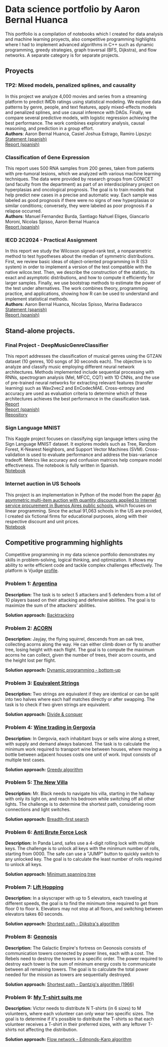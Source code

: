 # Data science portfolio by Aaron Bernal Huanca

This portfolio is a compilation of notebooks which I created for data analysis and machine learning proyects, also competitive programming highlights where I had to implement advanced algorithms in C++ such as dynamic programming, greedy strategies, graph traversal (BFS, Dijkstra), and flow networks. A separate category is for separate projects.

## Proyects

### TP2: Mixed models, penalized splines, and causality
In this project we analyze 4,000 movies and series from a streaming platform to predict IMDb ratings using statistical modeling. We explore data patterns by genre, people, and text features, apply mixed-effects models and penalized splines, and use causal inference with DAGs. Finally, we compare several predictive models, with logistic regression achieving the best performance. The work combines exploratory analysis, causal reasoning, and prediction in a group effort. <br>
**Authors**: Aaron Bernal Huanca, Casiel Joshua Estrago, Ramiro Lipszyc <br>
[Statement (spanish)]() <br>
[Report (spanish)]()

### Classification of Gene Expression
This report uses 500 RNA samples from 200 genes, taken from patients with pre-tumoral lesions, which we analyzed with various machine learning techniques. The data were provided by research groups from CONICET (and faculty from the department) as part of an interdisciplinary project on hyperplasias and oncological prognosis. The goal is to train models that help predict new cases in a precise and automatic way. Each sample was labeled as good prognosis if there were no signs of new hyperplasias or similar conditions; conversely, they were labeled as poor prognosis if a relapse occurred.<br>
**Authors**: Manuel Fernandez Burda, Santiago Nahuel Eliges, Giancarlo Moroni, Nicolas Spisso, Aaron Bernal Huanca<br>
[Report (spanish)]()

### IECD 2C2024 - Practical Assignment
In this report we study the Wilcoxon signed-rank test, a nonparametric method to test hypotheses about the median of symmetric distributions. First, we review basic ideas of object-oriented programming in R (S3 system) in order to implement a version of the test compatible with the native wilcox.test. Then, we describe the construction of the statistic, its exact and asymptotic distributions, and how to compute it efficiently for larger samples. Finally, we use bootstrap methods to estimate the power of the test under alternatives. The work combines theory, programming practice, and applications, showing how R can be used to understand and implement statistical methods.<br>
**Authors**: Aaron Bernal Huanca, Nicolas Spisso, Marina Badaracco <br>
[Statement (spanish)]() <br>
[Report (spanish)]()

## Stand-alone projects.

### Final Project - DeepMusicGenreClassifier
This report addresses the classification of musical genres using the GTZAN dataset (10 genres, 100 songs of 30 seconds each). The objective is to analyze and classify music employing different neural network architectures. Methods implemented include sequential processing with RNNs, spectrogram analysis (Mel, MFCC, CQT) with 1D CNNs, and the use of pre-trained neural networks for extracting relevant features (transfer learning) such as Wav2vec2 and EnCodecMAE. Cross-entropy and accuracy are used as evaluation criteria to determine which of these architectures achieves the best performance in the classification task. <br>
[Report]()<br>
[Report (spanish)](https://github.com/aaronbernal28/DeepMusicGenreClassifier/blob/7a93485d191dd292acc010750424d847092432f1/Informe_PSAH_bernal.pdf)<br>
[Repository](https://github.com/aaronbernal28/DeepMusicGenreClassifier)

### Sign Language MNIST
This Kaggle project focuses on classifying sign language letters using the Sign Language MNIST dataset. It explores models such as Tree, Random Forest, K-Nearest Neighbors, and Support Vector Machines (SVM). Cross-validation is used to evaluate performance and address the bias-variance tradeoff. Metrics like accuracy and confusion matrices help compare model effectiveness. The notebook is fully written in Spanish. <br>
[Notebook](https://www.kaggle.com/code/aarnbernal/sign-language-mnist)

### Internet auction in US Schools
This project is an implementation in Python of the model from the paper [An asymmetric multi-item auction with quantity discounts applied to Internet service procurement in Buenos Aires public schools](https://doi.org/10.1007/s10479-016-2164-x), which focuses on linear programming. Since the actual 91,063 schools in the US are provided, I created six fictional firms for educational purposes, along with their respective discount and unit prices. <br>
[Notebook](https://www.kaggle.com/code/aarnbernal/internet-auction-in-us-schools)

## Competitive programming highlights

Competitive programming in my data science portfolio demonstrates my skills in problem-solving, logical thinking, and optimization. It shows my ability to write efficient code and tackle complex challenges effectively. The platform is Vjudge [profile](https://vjudge.net/user/aaron_bernal). 

### Problem 1: [Argentina](https://vjudge.net/problem/UVA-11804)
**Description:** The task is to select 5 attackers and 5 defenders from a list of 10 players based on their attacking and defensive abilities. The goal is to maximize the sum of the attackers' abilities.

**Solution approach:** [Backtracking](https://vjudge.net/solution/50555912/DUjEFQ2r9EikgZdmi5gl)

### Problem 2: [ACORN](https://vjudge.net/problem/UVA-1231)
**Description:** Jayjay, the flying squirrel, descends from an oak tree, collecting acorns along the way. He can either climb down or fly to another tree, losing height with each flight. The goal is to compute the maximum acorns he can collect, given the number of trees, their acorn counts, and the height lost per flight.

**Solution approach:** [Dynamic programming - bottom-up](https://vjudge.net/solution/50555998/JoXZzl5GpxC8CJVxv9FN)

### Problem 3: [Equivalent Strings](https://vjudge.net/problem/CodeForces-559B)
**Description:** Two strings are equivalent if they are identical or can be split into two halves where each half matches directly or after swapping. The task is to check if two given strings are equivalent.

**Solution approach:** [Divide & conquer](https://vjudge.net/solution/50690686/EkVrOSRbFNVtlQyggX96)

### Problem 4: [Wine trading in Gergovia](https://vjudge.net/problem/SPOJ-GERGOVIA)
**Description:** In Gergovia, each inhabitant buys or sells wine along a street, with supply and demand always balanced. The task is to calculate the minimum work required to transport wine between houses, where moving a bottle between adjacent houses costs one unit of work. Input consists of multiple test cases.

**Solution approach:** [Greedy algorithm](https://vjudge.net/solution/50882918/74NhAgRkjQJoHaAecm4s)

### Problem 5: [The New Villa](https://vjudge.net/problem/UVA-321)
**Description:** Mr. Black needs to navigate his villa, starting in the hallway with only its light on, and reach his bedroom while switching off all other lights. The challenge is to determine the shortest path, considering room connections and light switches.

**Solution approach:** [Breadth-first search](https://vjudge.net/solution/53216512/xBdtX0xkkEhlLW7dZqkI)

### Problem 6: [Anti Brute Force Lock](https://vjudge.net/problem/UVA-1235)
**Description:** In Panda Land, safes use a 4-digit rolling lock with multiple keys. The challenge is to unlock all keys with the minimum number of rolls, starting from 0000. The safe can use a "JUMP" button to quickly switch to any unlocked key. The goal is to calculate the least number of rolls required to unlock all keys.

**Solution approach:** [Minimum spanning tree](https://vjudge.net/solution/51559789/nPGSzMxUaLYUVgdRgKWh)

### Problem 7: [Lift Hopping](https://vjudge.net/problem/UVA-10801)
**Description:** In a skyscraper with up to 5 elevators, each traveling at different speeds, the goal is to find the minimum time required to get from floor 0 to floor k. Elevators may not stop at all floors, and switching between elevators takes 60 seconds.

**Solution approach:** [Shortest path - Dijkstra's algorithm](https://vjudge.net/solution/51666430/SGWzRqQbBXR3B6TuU5zb)

### Problem 8: [Geonosis](https://vjudge.net/problem/UVA-13211)
**Description:** The Galactic Empire's fortress on Geonosis consists of communication towers connected by power lines, each with a cost. The Rebels need to destroy the towers in a specific order. The power required to destroy each tower is the sum of minimum energy costs to communicate between all remaining towers. The goal is to calculate the total power needed for the mission as towers are sequentially destroyed.

**Solution approach:** [Shortest path - Dantzig's algorithm (1966)](https://vjudge.net/solution/51862270/8cfpfeEB6ndL87T03xIL)

### Problem 9: [My T-shirt suits me](https://vjudge.net/problem/UVA-11045)
**Description:** Victor needs to distribute N T-shirts (in 6 sizes) to M volunteers, where each volunteer can only wear two specific sizes. The goal is to determine if it's possible to distribute the T-shirts so that each volunteer receives a T-shirt in their preferred sizes, with any leftover T-shirts not affecting the distribution.

**Solution approach:** [Flow network - Edmonds-Karp algorithm](https://vjudge.net/solution/53307955/lrmVU68nqRBQqmiSFlLF)
